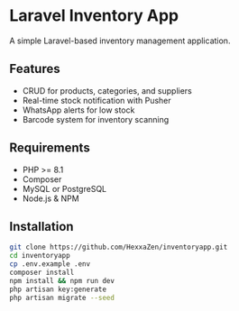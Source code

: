 # Laravel Inventory App

A simple Laravel-based inventory management application.

## Features
- CRUD for products, categories, and suppliers
- Real-time stock notification with Pusher
- WhatsApp alerts for low stock
- Barcode system for inventory scanning

## Requirements
- PHP >= 8.1
- Composer
- MySQL or PostgreSQL
- Node.js & NPM

## Installation

```bash
git clone https://github.com/HexxaZen/inventoryapp.git
cd inventoryapp
cp .env.example .env
composer install
npm install && npm run dev
php artisan key:generate
php artisan migrate --seed
